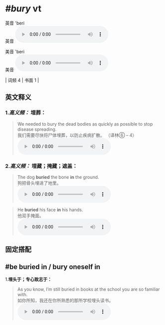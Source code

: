 # ***\#bury*** vt
英音 'beri  
英音
<audio src="./media/bury-B.aac" controls="controls"></audio>

美音 'beri  
美音
<audio src="./media/bury.aac" controls="controls"></audio>



| 词频 4 | 书面 1 |  

英文释义
---
### 1.*高义频：* **埋葬：**  

 > We needed to bury the dead bodies as quickly as possible to stop disease spreading.  
 > 我们需要尽快将尸体埋葬，以防止疾病扩散。  （译林⑥ – 4）  
<audio src="./media/1-bury.aac" controls="controls"></audio>

### 2.*高义频：* **埋藏；掩藏；遮盖：**  

 > The dog **buried** the bone **in** the ground.   
 > 狗把骨头埋进了地里。    
<audio src="./media/3-bury.aac" controls="controls"></audio>

 > He **buried** his face **in** his hands.   
 > 他双手掩面。    
<audio src="./media/2-bury.aac" controls="controls"></audio>


固定搭配
---
## \#be buried in / bury oneself in
1.**埋头于；专心致志于：**  

 > As you know, I’m still buried in books at the school you are so familiar with.   
 > 如你所知，我还在你所熟悉的那所学校埋头读书。    
<audio src="./media/bury-4.aac" controls="controls"></audio>


